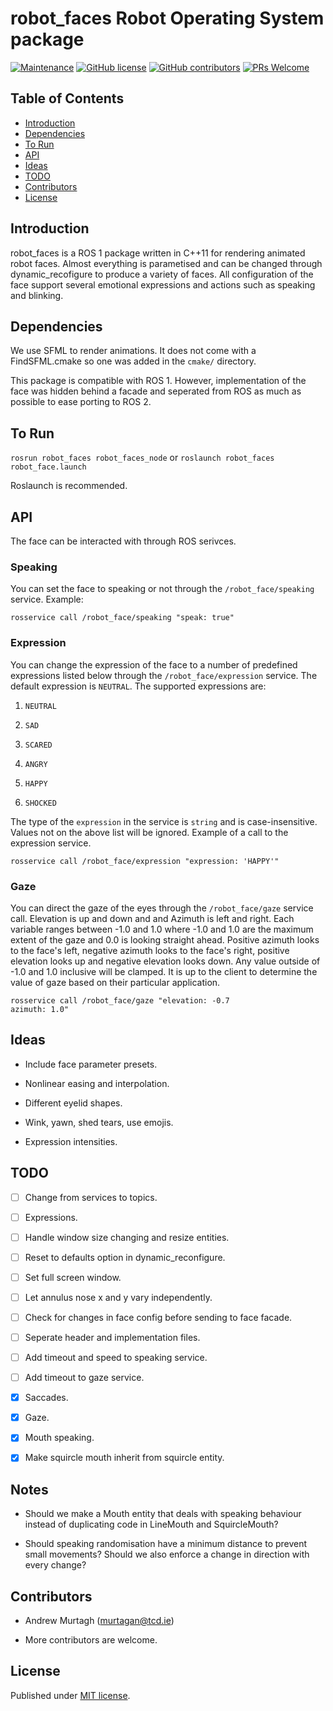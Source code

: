 # robot_faces Robot Operating System package


[![Maintenance](https://img.shields.io/badge/Maintained%3F-yes-green.svg)](https://GitHub.com/AndrewMurtagh/robot_faces/graphs/commit-activity)
[![GitHub license](https://img.shields.io/github/license/AndrewMurtagh/robot_faces.svg)](https://github.com/AndrewMurtagh/robot_faces/blob/master/LICENSE)
[![GitHub contributors](https://img.shields.io/github/contributors/AndrewMurtagh/robot_faces.svg)](https://GitHub.com/AndrewMurtagh/robot_faces/graphs/contributors/)
[![PRs Welcome](https://img.shields.io/badge/PRs-welcome-brightgreen.svg)](http://makeapullrequest.com)



## Table of Contents

- [Introduction](#introduction)
- [Dependencies](#dependencies)
- [To Run](#to-run)
- [API](#api)
- [Ideas](#ideas)
- [TODO](#todo)
- [Contributors](#contributors)
- [License](#license)


## Introduction

robot_faces is a ROS 1 package written in C++11 for rendering animated robot faces. Almost everything is parametised and can be changed through dynamic_recofigure to produce a variety of faces. All configuration of the face support several emotional expressions and actions such as speaking and blinking.


## Dependencies

We use SFML to render animations. It does not come with a FindSFML.cmake so one was added in the `cmake/` directory.

This package is compatible with ROS 1. However, implementation of the face was hidden behind a facade and seperated from ROS as much as possible to ease porting to ROS 2.


## To Run

`rosrun robot_faces robot_faces_node` or `roslaunch robot_faces robot_face.launch`

Roslaunch is recommended.


## API

The face can be interacted with through ROS serivces.

### Speaking

You can set the face to speaking or not through the `/robot_face/speaking` service. Example:

```
rosservice call /robot_face/speaking "speak: true"
```

### Expression

You can change the expression of the face to a number of predefined expressions listed below through the `/robot_face/expression` service. The default expression is `NEUTRAL`.  The supported expressions are:

1. `NEUTRAL`

2. `SAD`

3. `SCARED`

4. `ANGRY`

5. `HAPPY`

6. `SHOCKED`


The type of the `expression` in the service is `string` and is case-insensitive. Values not on the above list will be ignored. Example of a call to the expression service.

```
rosservice call /robot_face/expression "expression: 'HAPPY'"
```


### Gaze

You can direct the gaze of the eyes through the `/robot_face/gaze` service call. Elevation is up and down and and Azimuth is left and right. Each variable ranges between -1.0 and 1.0 where -1.0 and 1.0 are the maximum extent of the gaze and 0.0 is looking straight ahead. Positive azimuth looks to the face's left, negative azimuth looks to the face's right, positive elevation looks up and negative elevation looks down. Any value outside of -1.0 and 1.0 inclusive will be clamped. It is up to the client to determine the value of gaze based on their particular application. 

```
rosservice call /robot_face/gaze "elevation: -0.7
azimuth: 1.0"
```

## Ideas

- Include face parameter presets.

- Nonlinear easing and interpolation.

- Different eyelid shapes.

- Wink, yawn, shed tears, use emojis.

- Expression intensities.

## TODO

- [ ] Change from services to topics.

- [ ] Expressions.

- [ ] Handle window size changing and resize entities.

- [ ] Reset to defaults option in dynamic_reconfigure.

- [ ] Set full screen window.

- [ ] Let annulus nose x and y vary independently.

- [ ] Check for changes in face config before sending to face facade.

- [ ] Seperate header and implementation files.

- [ ] Add timeout and speed to speaking service.

- [ ] Add timeout to gaze service.

- [x] Saccades.

- [x] Gaze.

- [x] Mouth speaking.

- [x] Make squircle mouth inherit from squircle entity.

## Notes

- Should we make a Mouth entity that deals with speaking behaviour instead of duplicating code in LineMouth and SquircleMouth?

- Should speaking randomisation have a minimum distance to prevent small movements? Should we also enforce a change in direction with every change?

## Contributors

- Andrew Murtagh (murtagan@tcd.ie)

- More contributors are welcome.

## License

Published under [MIT license](LICENSE).


